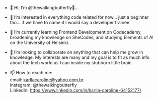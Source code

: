 - 👋 Hi, I’m @thewalkingbutterfly🦋...<br />

- 👀 I’m interested in everything code related for now... just a beginner tho... if we have to name it I would say a developer trainee.
- 🌱 I’m currently learning Frontend Development on Codecademy, broadening my knowledge on SheCodes, and studying Elements of AI on the University of Helsinki.
- 💞️ I’m looking to collaborate on anything that can help me grow in knowledge. My interests are many and my goal is to fit as much info about the tech world as I can inside my stubborn little brain.
- 📫 How to reach me:<br />
email: karllacaroline@yahoo.com.br <br />instagram: @thewalkingbutterfly<br />LinkedIn: https://www.linkedin.com/in/karlla-caroline-64152177/
<!---
thewalkingbutterfly/thewalkingbutterfly is a ✨ special ✨ repository because its `README.md` (this file) appears on your GitHub profile.
You can click the Preview link to take a look at your changes.
--->

